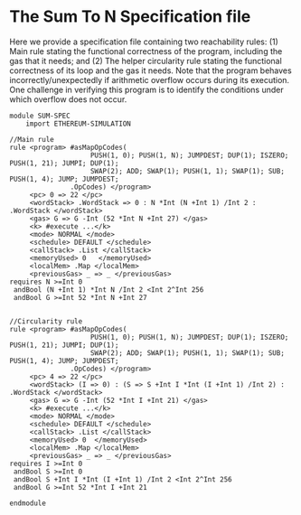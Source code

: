 The Sum To N Specification file
===============================

Here we provide a specification file containing two reachability rules: 
(1) Main rule stating the functional correctness of the program, including the gas that it needs; and
(2) The helper circularity rule stating the functional correctness of its loop and the gas it needs.
Note that the program behaves incorrectly/unexpectedly if arithmetic overflow occurs during its execution.
One challenge in verifying this program is to identify the conditions under which overflow does not occur.


```{.k}
module SUM-SPEC
    import ETHEREUM-SIMULATION

//Main rule	
rule <program> #asMapOpCodes(
					PUSH(1, 0); PUSH(1, N); JUMPDEST; DUP(1); ISZERO; PUSH(1, 21); JUMPI; DUP(1);
					SWAP(2); ADD; SWAP(1); PUSH(1, 1); SWAP(1); SUB; PUSH(1, 4); JUMP; JUMPDEST;
			   .OpCodes) </program>
	 <pc> 0 => 22 </pc>
	 <wordStack> .WordStack => 0 : N *Int (N +Int 1) /Int 2 : .WordStack </wordStack>
	 <gas> G => G -Int (52 *Int N +Int 27) </gas>
	 <k> #execute ...</k>
	 <mode> NORMAL </mode>
	 <schedule> DEFAULT </schedule>
	 <callStack> .List </callStack>
	 <memoryUsed> 0   </memoryUsed>
	 <localMem> .Map </localMem>	 
	 <previousGas> _ => _ </previousGas>     
requires N >=Int 0
 andBool (N +Int 1) *Int N /Int 2 <Int 2^Int 256         
 andBool G >=Int 52 *Int N +Int 27  


//Circularity rule
rule <program> #asMapOpCodes(
					PUSH(1, 0); PUSH(1, N); JUMPDEST; DUP(1); ISZERO; PUSH(1, 21); JUMPI; DUP(1);
					SWAP(2); ADD; SWAP(1); PUSH(1, 1); SWAP(1); SUB; PUSH(1, 4); JUMP; JUMPDEST;
			   .OpCodes) </program>
	 <pc> 4 => 22 </pc>
	 <wordStack> (I => 0) : (S => S +Int I *Int (I +Int 1) /Int 2) : .WordStack </wordStack>
	 <gas> G => G -Int (52 *Int I +Int 21) </gas>
     <k> #execute ...</k>
	 <mode> NORMAL </mode>
	 <schedule> DEFAULT </schedule>
	 <callStack> .List </callStack>
	 <memoryUsed> 0  </memoryUsed> 
	 <localMem> .Map </localMem> 
	 <previousGas> _ => _ </previousGas>	 
requires I >=Int 0
 andBool S >=Int 0 
 andBool S +Int I *Int (I +Int 1) /Int 2 <Int 2^Int 256 
 andBool G >=Int 52 *Int I +Int 21 

endmodule
```

